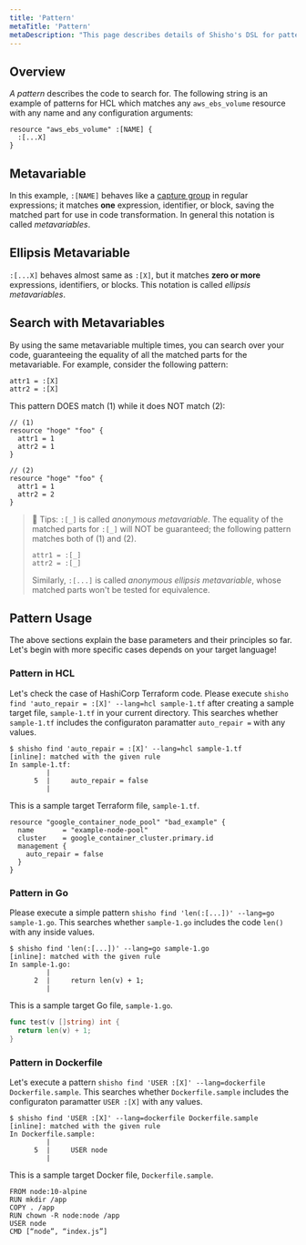 ```yaml
---
title: 'Pattern'
metaTitle: 'Pattern'
metaDescription: "This page describes details of Shisho's DSL for pattern matching."
---
```


## Overview

_A pattern_ describes the code to search for. The following string is an example of patterns for HCL which matches any `aws_ebs_volume` resource with any name and any configuration arguments:

```
resource "aws_ebs_volume" :[NAME] {
  :[...X]
}
```

## Metavariable

In this example, `:[NAME]` behaves like a [capture group](https://www.regular-expressions.info/brackets.html) in regular expressions; it matches **one** expression, identifier, or block, saving the matched part for use in code transformation. In general this notation is called _metavariables_.

## Ellipsis Metavariable

`:[...X]` behaves almost same as `:[X]`, but it matches **zero or more** expressions, identifiers, or blocks. This notation is called _ellipsis metavariables_.

## Search with Metavariables

By using the same metavariable multiple times, you can search over your code, guaranteeing the equality of all the matched parts for the metavariable. For example, consider the following pattern:

```
attr1 = :[X]
attr2 = :[X]
```

This pattern DOES match (1) while it does NOT match (2):

```
// (1)
resource "hoge" "foo" {
  attr1 = 1
  attr2 = 1
}

// (2)
resource "hoge" "foo" {
  attr1 = 1
  attr2 = 2
}
```

> 📝 Tips: `:[_]` is called _anonymous metavariable_. The equality of the matched parts for `:[_]` will NOT be guaranteed; the following pattern matches both of (1) and (2).
>
> ```
> attr1 = :[_]
> attr2 = :[_]
> ```
>
> Similarly, `:[...]` is called _anonymous ellipsis metavariable_, whose matched parts won't be tested for equivalence.

## Pattern Usage

The above sections explain the base parameters and their principles so far. Let's begin with more specific cases depends on your target language!

### Pattern in HCL

Let's check the case of HashiCorp Terraform code. Please execute `shisho find 'auto_repair = :[X]' --lang=hcl sample-1.tf` after creating a sample target file, `sample-1.tf` in your current directory. This searches whether `sample-1.tf` includes the configuraton paramatter `auto_repair =` with any values.

```shell
$ shisho find 'auto_repair = :[X]' --lang=hcl sample-1.tf
[inline]: matched with the given rule
In sample-1.tf:
         |
      5  |     auto_repair = false
         |
```

This is a sample target Terraform file, `sample-1.tf`.

```
resource "google_container_node_pool" "bad_example" {
  name       = "example-node-pool"
  cluster    = google_container_cluster.primary.id
  management {
    auto_repair = false
  }
}
```

### Pattern in Go

Please execute a simple pattern `shisho find 'len(:[...])' --lang=go sample-1.go`. This searches whether `sample-1.go` includes the code `len()` with any inside values.

```shell
$ shisho find 'len(:[...])' --lang=go sample-1.go
[inline]: matched with the given rule
In sample-1.go:
         |
      2  |     return len(v) + 1; 
         |
```

This is a sample target Go file, `sample-1.go`.

```go
func test(v []string) int { 
  return len(v) + 1; 
}
```


### Pattern in Dockerfile

Let's execute a pattern `shisho find 'USER :[X]' --lang=dockerfile Dockerfile.sample`. This searches whether `Dockerfile.sample` includes the configuraton paramatter `USER :[X]` with any values.

```
$ shisho find 'USER :[X]' --lang=dockerfile Dockerfile.sample
[inline]: matched with the given rule
In Dockerfile.sample:
         |
      5  |     USER node
         |
```

This is a sample target Docker file, `Dockerfile.sample`.

```
FROM node:10-alpine 
RUN mkdir /app
COPY . /app
RUN chown -R node:node /app
USER node
CMD [“node”, “index.js”]
```

